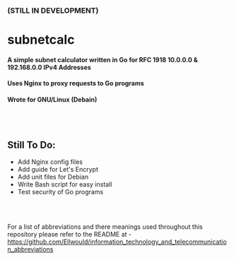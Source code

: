### (STILL IN DEVELOPMENT)

# subnetcalc

#### A simple subnet calculator written in Go for RFC 1918 10.0.0.0 & 192.168.0.0 IPv4 Addresses

#### Uses Nginx to proxy requests to Go programs

#### Wrote for GNU/Linux (Debain)

<br>
<br>

## Still To Do:

- Add Nginx config files
- Add guide for Let's Encrypt
- Add unit files for Debian
- Write Bash script for easy install
- Test security of Go programs

<br>
<br>

For a list of abbreviations and there meanings used throughout this repository please refer to the README at - https://github.com/Ellwould/information_technology_and_telecommunication_abbreviations
